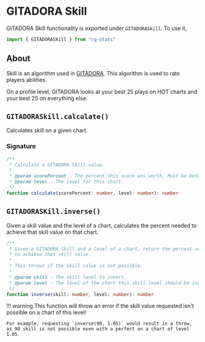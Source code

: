 # GITADORA Skill

GITADORA Skill functionality is exported under `GITADORASkill`. To use it,
```ts
import { GITADORASkill } from "rg-stats"
```

## About

Skill is an algorithm used in [GITADORA](https://remywiki.com/AC_GD). This algorithm is used to rate players abilities.

On a profile level, GITADORA looks at your best 25 plays on HOT charts and your best 25 on everything else.

## `GITADORASkill.calculate()`

Calculates skill on a given chart.

### Signature

```ts
/**
 * Calculate a GITADORA Skill value.
 *
 * @param scorePercent - The percent this score was worth. Must be between 0 and 100.
 * @param level - The level for this chart.
 */
function calculate(scorePercent: number, level: number): number
```

## `GITADORASKill.inverse()`

Given a skill value and the level of a chart,
calculates the percent needed to achieve that skill value on that chart.

```ts
/**
 * Given a GITADORA Skill and a level of a chart, return the percent necessary
 * to achieve that skill value.
 *
 * This throws if the skill value is not possible.
 *
 * @param skill - The skill level to invert.
 * @param level - The level of the chart this skill level should be inverted for.
 */
function inverse(skill: number, level: number): number
```

!!! warning
	This function will throw an error if the skill value requested isn't possible on a chart of this level!

	For example, requesting `inverse(90, 1.05)` would result in a throw, as 90 skill is not possible even with a perfect on a chart of level 1.05.